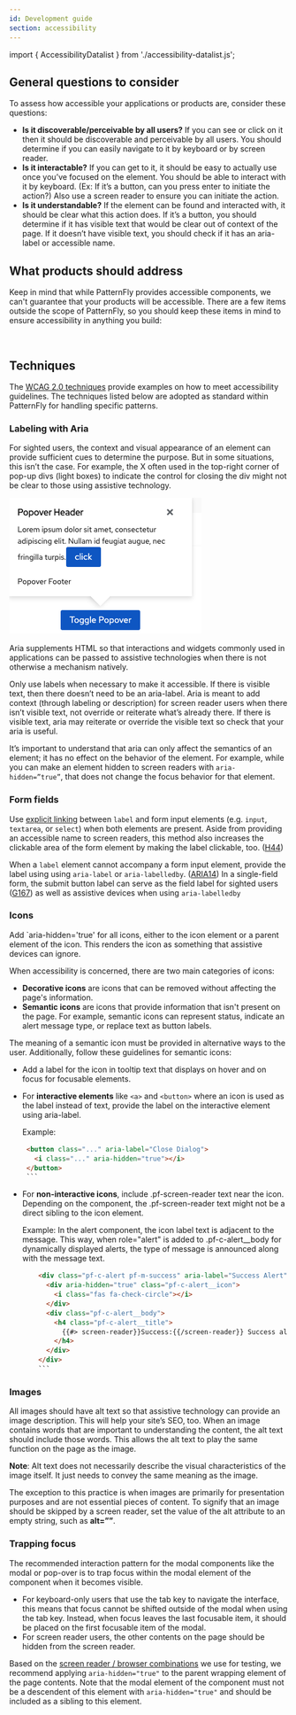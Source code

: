 ```yaml
---
id: Development guide
section: accessibility
---
```

import { AccessibilityDatalist } from './accessibility-datalist.js';

## General questions to consider

To assess how accessible your applications or products are, consider these questions:
- **Is it discoverable/perceivable by all users?** If you can see or click on it then it should be discoverable and perceivable by all users. You should determine if you can easily navigate to it by keyboard or by screen reader.
- **Is it interactable?** If you can get to it, it should be easy to actually use once you’ve focused on the element. You should be able to interact with it by keyboard. (Ex: If it’s a button, can you press enter to initiate the action?) Also use a screen reader to ensure you can initiate the action.
- **Is it understandable?** If the element can be found and interacted with, it should be clear what this action does. If it’s a button, you should determine if it has visible text that would be clear out of context of the page. If it doesn’t have visible text, you should check if it has an aria-label or accessible name.


## What products should address

Keep in mind that while PatternFly provides accessible components, we can't guarantee that your products will be accessible. There are a few items outside the scope of PatternFly, so you should keep these items in mind to ensure accessibility in anything you build: 
<br />


<AccessibilityDatalist />

<br />

## Techniques
The [WCAG 2.0 techniques](https://www.w3.org/TR/WCAG20-TECHS/Overview.html#contents) provide examples on how to meet accessibility guidelines. The techniques listed below are adopted as standard within PatternFly for handling specific patterns.


### Labeling with Aria
For sighted users, the context and visual appearance of an element can provide sufficient cues to determine the purpose. But in some situations, this isn’t the case. For example, the X often used in the top-right corner of pop-up divs (light boxes) to indicate the control for closing the div might not be clear to those using assistive technology. 

<img src="./Popover.png" alt="Popover example of close button" />

Aria supplements HTML so that interactions and widgets commonly used in applications can be passed to assistive technologies when there is not otherwise a mechanism natively. 

Only use labels when necessary to make it accessible. If there is visible text, then there doesn’t need to be an aria-label. Aria is meant to add context (through labeling or description) for screen reader users when there isn’t visible text, not override or reiterate what’s already there. If there is visible text, aria may reiterate or override the visible text so check that your aria is useful.

It’s important to understand that aria can only affect the semantics of an element; it has no effect on the behavior of the element. For example, while you can make an element hidden to screen readers with `aria-hidden=”true”`, that does not change the focus behavior for that element.


### Form fields

Use [explicit linking](https://www.w3.org/TR/WCAG20-TECHS/H44.html) between `label` and form input elements (e.g. `input`, `textarea`, or `select`) when both elements are present. Aside from providing an accessible name to screen readers, this method also increases the clickable area of the form element by making the label clickable, too. ([H44](//www.w3.org/TR/WCAG20-TECHS/H44.html))

When a `label` element cannot accompany a form input element, provide the label using using `aria-label` or `aria-labelledby`. ([ARIA14](//www.w3.org/TR/WCAG20-TECHS/ARIA14.html)) In a single-field form, the submit button label can serve as the field label for sighted users ([G167](//www.w3.org/TR/WCAG20-TECHS/general.html#G167)) as well as assistive devices when using `aria-labelledby`


### Icons

Add `aria-hidden='true' for all icons, either to the icon element or a parent element of the icon. This renders the icon as something that assistive devices can ignore.

When accessibility is concerned, there are two main categories of icons:
- **Decorative icons** are icons that can be removed without affecting the page's information.
- **Semantic icons** are icons that provide information that isn't present on the page. For example, semantic icons can represent status, indicate an alert message type, or replace text as button labels.

The meaning of a semantic icon must be provided in alternative ways to the user. Additionally, follow these guidelines for semantic icons:

- Add a label for the icon in tooltip text that displays on hover and on focus for focusable elements. 

- For **interactive elements** like `<a>` and `<button>` where an icon is used as the label instead of text, provide the label on the interactive element using aria-label. 

  Example: 

     ```html noLive
      <button class="..." aria-label="Close Dialog">
        <i class="..." aria-hidden="true"></i>
      </button>
      ```

- For **non-interactive icons**, include .pf-screen-reader text near the icon. Depending on the component, the .pf-screen-reader text might not be a direct sibling to the icon element.  

  Example: In the alert component, the icon label text is adjacent to the message. This way, when role="alert" is added to .pf-c-alert__body for dynamically displayed alerts, the type of message is announced along with the message text.

  ```html noLive
      <div class="pf-c-alert pf-m-success" aria-label="Success Alert">
        <div aria-hidden="true" class="pf-c-alert__icon">
          <i class="fas fa-check-circle"></i>
        </div>
        <div class="pf-c-alert__body">
          <h4 class="pf-c-alert__title">
            {{#> screen-reader}}Success:{{/screen-reader}} Success alert title
          </h4>
        </div>
      </div>
      ```

### Images
All images should have alt text so that assistive technology can provide an image description. This will help your site’s SEO, too. When an image contains words that are important to understanding the content, the alt text should include those words. This allows the alt text to play the same function on the page as the image. 

**Note**: Alt text does not necessarily describe the visual characteristics of the image itself. It just needs to convey the same meaning as the image. 

The exception to this practice is when images are primarily for presentation purposes and are not essential pieces of content. To signify that an image should be skipped by a screen reader, set the value of the alt attribute to an empty string, such as **alt=””**.

### Trapping focus
The recommended interaction pattern for the modal components like the modal or pop-over is to trap focus within the modal element of the component when it becomes visible.  

- For keyboard-only users that use the tab key to navigate the interface, this means that focus cannot be shifted outside of the modal when using the tab key. Instead, when focus leaves the last focusable item, it should be placed on the first focusable item of the modal. 
- For screen reader users, the other contents on the page should be hidden from the screen reader.

Based on the [screen reader / browser combinations](https://www.patternfly.org/v4/get-started/accessibility-guide#testing) we use for testing, we recommend applying `aria-hidden="true"` to the parent wrapping element of the page contents. Note that the modal element of the component must not be a descendent of this element with `aria-hidden="true"` and should be included as a sibling to this element.
